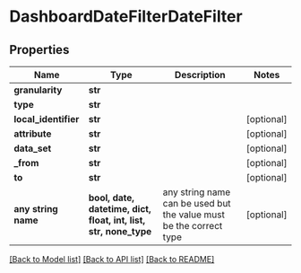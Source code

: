 # DashboardDateFilterDateFilter


## Properties
Name | Type | Description | Notes
------------ | ------------- | ------------- | -------------
**granularity** | **str** |  | 
**type** | **str** |  | 
**local_identifier** | **str** |  | [optional] 
**attribute** | **str** |  | [optional] 
**data_set** | **str** |  | [optional] 
**_from** | **str** |  | [optional] 
**to** | **str** |  | [optional] 
**any string name** | **bool, date, datetime, dict, float, int, list, str, none_type** | any string name can be used but the value must be the correct type | [optional]

[[Back to Model list]](../README.md#documentation-for-models) [[Back to API list]](../README.md#documentation-for-api-endpoints) [[Back to README]](../README.md)


